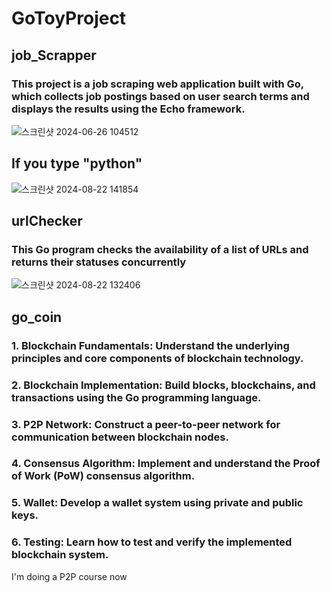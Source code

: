 # GoToyProject
## job_Scrapper
### This project is a job scraping web application built with Go, which collects job postings based on user search terms and displays the results using the Echo framework.

![스크린샷 2024-06-26 104512](https://github.com/user-attachments/assets/567fcba3-b01f-44bb-89a3-0db251372897)

<h2>If you type "python"</h2>

![스크린샷 2024-08-22 141854](https://github.com/user-attachments/assets/6a317593-181e-4d7b-bf08-136074e2ec73)

## urlChecker
### This Go program checks the availability of a list of URLs and returns their statuses concurrently

![스크린샷 2024-08-22 132406](https://github.com/user-attachments/assets/60b3cf37-556f-415b-bf27-dd5b923c95b8)
## go_coin
### 1. Blockchain Fundamentals: Understand the underlying principles and core components of blockchain technology.
### 2. Blockchain Implementation: Build blocks, blockchains, and transactions using the Go programming language.
### 3. P2P Network: Construct a peer-to-peer network for communication between blockchain nodes.
### 4. Consensus Algorithm: Implement and understand the Proof of Work (PoW) consensus algorithm.
### 5. Wallet: Develop a wallet system using private and public keys.
### 6. Testing: Learn how to test and verify the implemented blockchain system.
I'm doing a P2P course now
